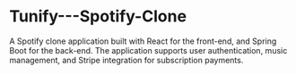 # Tunify---Spotify-Clone
A Spotify clone application built with React for the front-end, and Spring Boot for the back-end. The application supports user authentication, music management, and Stripe integration for subscription payments.

